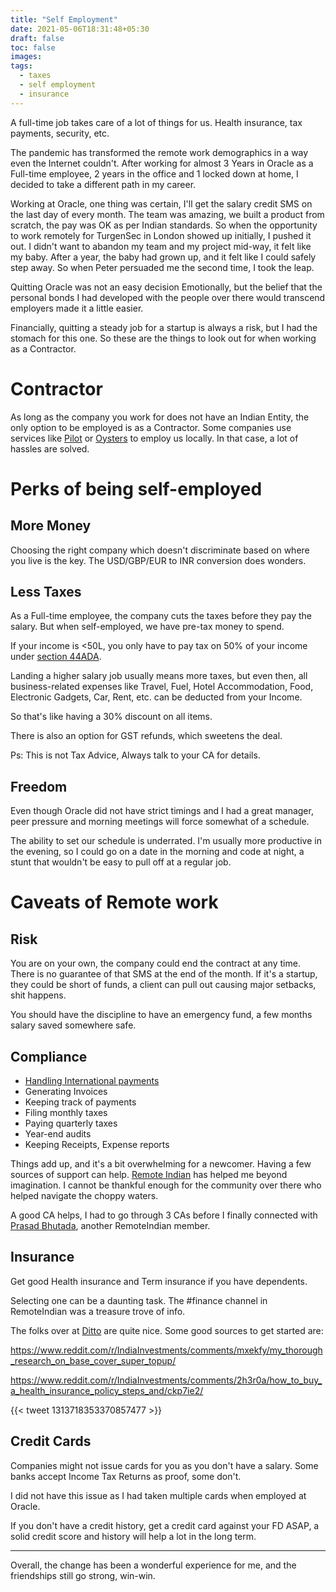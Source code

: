 ```yaml
---
title: "Self Employment"
date: 2021-05-06T18:31:48+05:30
draft: false
toc: false
images:
tags:
  - taxes
  - self employment
  - insurance
---
```


A full-time job takes care of a lot of things for us. Health insurance, tax payments, security, etc.

The pandemic has transformed the remote work demographics in a way even the Internet couldn't. After working for almost 3 Years in Oracle as a Full-time employee, 2 years in the office and 1 locked down at home, I decided to take a different path in my career.

Working at Oracle, one thing was certain, I'll get the salary credit SMS on the last day of every month. The team was amazing, we built a product from scratch, the pay was OK as per Indian standards. So when the opportunity to work remotely for TurgenSec in London showed up initially, I pushed it out. I didn't want to abandon my team and my project mid-way, it felt like my baby. After a year, the baby had grown up, and it felt like I could safely step away. So when Peter persuaded me the second time, I took the leap.

Quitting Oracle was not an easy decision Emotionally, but the belief that the personal bonds I had developed with the people over there would transcend employers made it a little easier.

Financially, quitting a steady job for a startup is always a risk, but I had the stomach for this one. So these are the things to look out for when working as a Contractor.

# Contractor

As long as the company you work for does not have an Indian Entity, the only option to be employed is as a Contractor.
Some companies use services like [Pilot](https://pilot.com/) or [Oysters](https://www.oysterhr.com/) to employ us locally. In that case, a lot of hassles are solved.

# Perks of being self-employed

## More Money

Choosing the right company which doesn't discriminate based on where you live is the key. The USD/GBP/EUR to INR conversion does wonders.

## Less Taxes

As a Full-time employee, the company cuts the taxes before they pay the salary.
But when self-employed, we have pre-tax money to spend.

If your income is <50L, you only have to pay tax on 50% of your income under [section 44ADA](https://www.thegalacticadvisors.com/post/comprehensive-guide-on-tax-for-freelancers).

Landing a higher salary job usually means more taxes, but even then, all business-related expenses like Travel, Fuel, Hotel Accommodation, Food, Electronic Gadgets, Car, Rent, etc. can be deducted from your Income.

So that's like having a 30% discount on all items.

There is also an option for GST refunds, which sweetens the deal.

Ps: This is not Tax Advice, Always talk to your CA for details.

## Freedom

Even though Oracle did not have strict timings and I had a great manager, peer pressure and morning meetings will force somewhat of a schedule.

The ability to set our schedule is underrated. I'm usually more productive in the evening, so I could go on a date in the morning and code at night, a stunt that wouldn't be easy to pull off at a regular job.

# Caveats of Remote work

## Risk

You are on your own, the company could end the contract at any time.
There is no guarantee of that SMS at the end of the month. If it's a startup, they could be short of funds, a client can pull out causing major setbacks, shit happens.

You should have the discipline to have an emergency fund, a few months salary saved somewhere safe.

## Compliance

- [Handling International payments](../payment)
- Generating Invoices
- Keeping track of payments
- Filing monthly taxes
- Paying quarterly taxes
- Year-end audits
- Keeping Receipts, Expense reports

Things add up, and it's a bit overwhelming for a newcomer. Having a few sources of support can help. [Remote Indian](https://remoteindian.com) has helped me beyond imagination. I cannot be thankful enough for the community over there who helped navigate the choppy waters.

A good CA helps, I had to go through 3 CAs before I finally connected with [Prasad Bhutada](mailto:prasad.bhutada@bnbca.in), another RemoteIndian member.

## Insurance

Get good Health insurance and Term insurance if you have dependents.

Selecting one can be a daunting task. The #finance channel in RemoteIndian was a treasure trove of info.

The folks over at [Ditto](https://joinditto.in/) are quite nice.
Some good sources to get started are:

https://www.reddit.com/r/IndiaInvestments/comments/mxekfy/my_thorough_research_on_base_cover_super_topup/

https://www.reddit.com/r/IndiaInvestments/comments/2h3r0a/how_to_buy_a_health_insurance_policy_steps_and/ckp7ie2/

{{< tweet 1313718353370857477 >}}

## Credit Cards

Companies might not issue cards for you as you don't have a salary.
Some banks accept Income Tax Returns as proof, some don't.

I did not have this issue as I had taken multiple cards when employed at Oracle.

If you don't have a credit history, get a credit card against your FD ASAP, a solid credit score and history will help a lot in the long term.

---

Overall, the change has been a wonderful experience for me, and the friendships still go strong, win-win.
